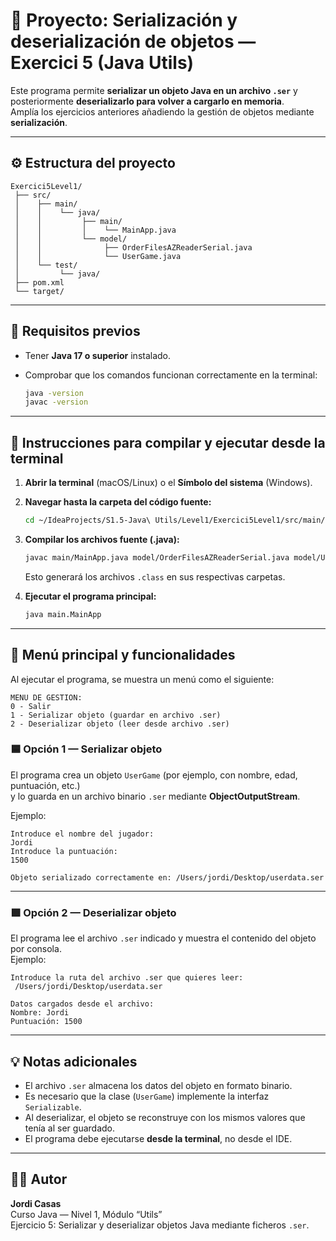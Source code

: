 # 🧾 Proyecto: Serialización y deserialización de objetos — Exercici 5 (Java Utils)

Este programa permite **serializar un objeto Java en un archivo `.ser`** y posteriormente **deserializarlo para volver a cargarlo en memoria**.  
Amplía los ejercicios anteriores añadiendo la gestión de objetos mediante **serialización**.

---

## ⚙️ Estructura del proyecto

```
Exercici5Level1/
 ├── src/
 │    ├── main/
 │    │    └── java/
 │    │         ├── main/
 │    │         │    └── MainApp.java
 │    │         └── model/
 │    │              ├── OrderFilesAZReaderSerial.java
 │    │              └── UserGame.java
 │    └── test/
 │         └── java/
 ├── pom.xml
 └── target/
```

---

## 🧭 Requisitos previos

- Tener **Java 17 o superior** instalado.  
- Comprobar que los comandos funcionan correctamente en la terminal:

  ```bash
  java -version
  javac -version
  ```

---

## 🏁 Instrucciones para compilar y ejecutar desde la terminal

1. **Abrir la terminal** (macOS/Linux) o el **Símbolo del sistema** (Windows).

2. **Navegar hasta la carpeta del código fuente:**

   ```bash
   cd ~/IdeaProjects/S1.5-Java\ Utils/Level1/Exercici5Level1/src/main/java
   ```

3. **Compilar los archivos fuente (.java):**

   ```bash
   javac main/MainApp.java model/OrderFilesAZReaderSerial.java model/UserGame.java
   ```

   Esto generará los archivos `.class` en sus respectivas carpetas.

4. **Ejecutar el programa principal:**

   ```bash
   java main.MainApp
   ```

---

## 🧩 Menú principal y funcionalidades

Al ejecutar el programa, se muestra un menú como el siguiente:

```
MENU DE GESTION:
0 - Salir
1 - Serializar objeto (guardar en archivo .ser)
2 - Deserializar objeto (leer desde archivo .ser)
```

### 🟦 Opción 1 — Serializar objeto

El programa crea un objeto `UserGame` (por ejemplo, con nombre, edad, puntuación, etc.)  
y lo guarda en un archivo binario `.ser` mediante **ObjectOutputStream**.

Ejemplo:

```
Introduce el nombre del jugador:
Jordi
Introduce la puntuación:
1500

Objeto serializado correctamente en: /Users/jordi/Desktop/userdata.ser
```

---

### 🟩 Opción 2 — Deserializar objeto

El programa lee el archivo `.ser` indicado y muestra el contenido del objeto por consola.  
Ejemplo:

```
Introduce la ruta del archivo .ser que quieres leer:
 /Users/jordi/Desktop/userdata.ser

Datos cargados desde el archivo:
Nombre: Jordi
Puntuación: 1500
```

---

## 💡 Notas adicionales

- El archivo `.ser` almacena los datos del objeto en formato binario.  
- Es necesario que la clase (`UserGame`) implemente la interfaz `Serializable`.  
- Al deserializar, el objeto se reconstruye con los mismos valores que tenía al ser guardado.  
- El programa debe ejecutarse **desde la terminal**, no desde el IDE.

---

## 👨‍💻 Autor

**Jordi Casas**  
Curso Java — Nivel 1, Módulo “Utils”  
Ejercicio 5: Serializar y deserializar objetos Java mediante ficheros `.ser`.
